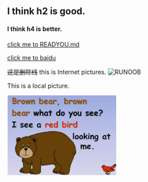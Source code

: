 ## I think h2 is good.

#### I think h4 is better.

[click me to READYOU.md](READYOU.md)

[click me to baidu](https://www.baidu.com/)

~~这是删除线~~
this is Internet pictures.
![RUNOOB ](https://gimg2.baidu.com/image_search/src=http%3A%2F%2Fp7.qhimg.com%2Ft010807f71ef57bb708.jpg&refer=http%3A%2F%2Fp7.qhimg.com&app=2002&size=f9999,10000&q=a80&n=0&g=0n&fmt=jpeg?sec=1622022701&t=616b9115bdd73b2cb7c2eb57c6f4bc56)

This is a local picture.

<img src="1.png" width="50%" length="50%">


